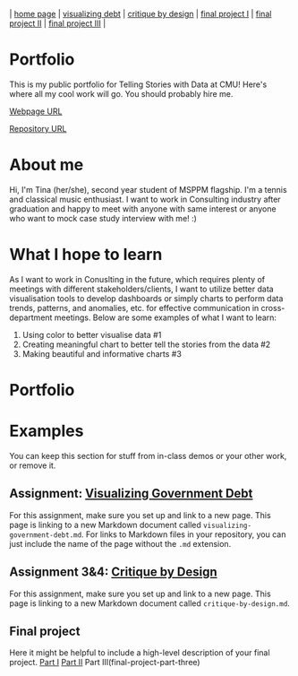 | [home page](https://tinazhang1219.github.io/Tina-Zhang-Portfolio/) | [visualizing debt](visualizing-government-debt.md) | [critique by design](critique-by-design.md) | [final project I](final-project-part-one.md) | [final project II](final-project-part-two.md) | [final project III](final-project-part-three.md) |

# Portfolio
This is my public portfolio for Telling Stories with Data at CMU!  Here's where all my cool work will go.  You should probably hire me. 

[Webpage URL](https://tinazhang1219.github.io/Tina-Zhang-Portfolio/)

[Repository URL](https://github.com/TinaZhang1219/Tina-Zhang-Portfolio)


# About me
Hi, I'm Tina (her/she), second year student of MSPPM flagship. I'm a tennis and classical music enthusiast. I want to work in Consulting industry after graduation and happy to meet with anyone with same interest or anyone who want to mock case study interview with me! :)

# What I hope to learn
As I want to work in Conuslting in the future, which requires plenty of meetings with different stakeholders/clients, I want to utilize better data visualisation tools to develop dashboards or simply charts to perform data trends, patterns, and anomalies, etc. for effective communication in cross-department meetings. Below are some examples of what I want to learn:

1. Using color to better visualise data #1
2. Creating meaningful chart to better tell the stories from the data #2
3. Making beautiful and informative charts #3

# Portfolio

# Examples
You can keep this section for stuff from in-class demos or your other work, or remove it. 

## Assignment: [Visualizing Government Debt](visualizing-government-debt)
For this assignment, make sure you set up and link to a new page.  This page is linking to a new Markdown document called `visualizing-government-debt.md`.  For links to Markdown files in your repository, you can just include the name of the page without the `.md` extension. 

## Assignment 3&4: [Critique by Design](critique-by-design)
For this assignment, make sure you set up and link to a new page.  This page is linking to a new Markdown document called `critique-by-design.md`.  

## Final project
Here it might be helpful to include a high-level description of your final project. 
[Part I](final-project-part-one)
[Part II](final-project-part-two)
Part III(final-project-part-three)
